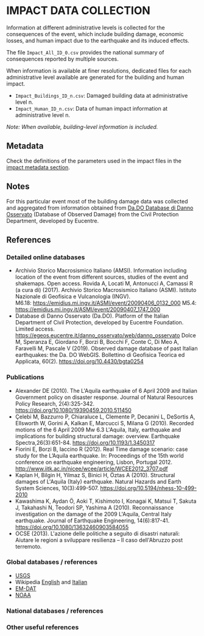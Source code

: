 # IMPACT DATA COLLECTION


Information at different administrative levels is collected for the consequences of the event, 
which include building damage, economic losses, and human impact due to the earthquake and its induced effects.

The file `Impact_All_ID_0.csv` provides the national summary of consequences reported by multiple sources.

When information is available at finer resolutions, dedicated files for each administrative level
available are generated for the building and human impact.

- `Impact_Buildings_ID_n.csv`: Damaged building data at administrative level n.
- `Impact_Human_ID_n.csv`: Data of human impact information at administrative level n.

_Note: When available, building-level information is included._


## Metadata

Check the definitions of the parameters used in the impact files in the [impact metadata section](https://gitlab.openquake.org/risk/ecd/-/blob/main/metadata.md#impact-data).


## Notes

For this particular event most of the building damage data was collected and aggregated from information obtained from [Da.DO Database di Danno Osservato](https://egeos.eucentre.it/danno_osservato/web/danno_osservato#:~:text=Essa%20%C3%A8%20stata%20concepita%20per,crisi%20sismiche%20di%20rilevanza%20nazionale.) (Database of Observed Damage) from the Civil Protection Department, developed by Eucentre.

## References

### Detailed online databases
- Archivio Storico Macrosismico Italiano (AMSI). Information including location of the event from different sources, studies of the event and shakemaps. Open access. Rovida A, Locati M, Antonucci A, Camassi R (a cura di) (2017). Archivio Storico Macrosismico Italiano (ASMI). Istituto Nazionale di Geofisica e Vulcanologia (INGV).  
M6.18: https://emidius.mi.ingv.it/ASMI/event/20090406_0132_000
M5.4: https://emidius.mi.ingv.it/ASMI/event/20090407_1747_000
- Database di Danno Osservato (Da.DO). Platform of the Italian Department of Civil Protection, developed by Eucentre Foundation. Limited access. https://egeos.eucentre.it/danno_osservato/web/danno_osservato Dolce M, Speranza E, Giordano F, Borzi B, Bocchi F, Conte C, Di Meo A, Faravelli M, Pascale V (2019). Observed damage database of past Italian earthquakes: the Da. DO WebGIS. Bollettino di Geofisica Teorica ed Applicata, 60(2). https://doi.org/10.4430/bgta0254

### Publications
- Alexander DE (2010). The L'Aquila earthquake of 6 April 2009 and Italian Government policy on disaster response. Journal of Natural Resources Policy Research, 2(4):325-342. https://doi.org/10.1080/19390459.2010.511450
- Çelebi M, Bazzurro P, Chiaraluce L, Clemente P, Decanini L, DeSortis A, Ellsworth W, Gorini A, Kalkan E, Marcucci S, Milana G (2010). Recorded motions of the 6 April 2009 Mw 6.3 L'Aquila, Italy, earthquake and implications for building structural damage: overview. Earthquake Spectra,26(3):651-84. https://doi.org/10.1193/1.3450317
- Fiorini E, Borzi B, Iaccino R (2012). Real Time damage scenario: case study for the L’Aquila earthquake. In: Proceedings of the 15th world conference on earthquake engineering, Lisbon, Portugal 2012. http://www.iitk.ac.in/nicee/wcee/article/WCEE2012_3707.pdf
- Kaplan H, Bilgin H, Yilmaz S, Binici H, Öztas A (2010). Structural damages of L'Aquila (Italy) earthquake. Natural Hazards and Earth System Sciences, 10(3):499-507. https://doi.org/10.5194/nhess-10-499-2010
- Kawashima K, Aydan Ö, Aoki T, Kishimoto I, Konagai K, Matsui T, Sakuta J, Takahashi N, Teodori SP, Yashima A (2010). Reconnaissance investigation on the damage of the 2009 L'Aquila, Central Italy earthquake. Journal of Earthquake Engineering, 14(6):817-41. https://doi.org/10.1080/13632460903584055
- OCSE (2013). L'azione delle politiche a seguito di disastri naturali: Aiutare le regioni a sviluppare resilienza – Il caso dell'Abruzzo post terremoto.

### Global databases / references
- [USGS](https://earthquake.usgs.gov/earthquakes/eventpage/usp000gvtu/executive) 
- Wikipedia [English](https://en.wikipedia.org/wiki/2009_L%27Aquila_earthquake) and [Italian](https://es.wikipedia.org/wiki/Terremoto_de_L%27Aquila_de_2009)
- [EM-DAT](https://public.emdat.be)
- [NOAA](https://www.ngdc.noaa.gov/hazel/view/hazards/earthquake/event-more-info/8264)

### National databases / references

### Other useful references
